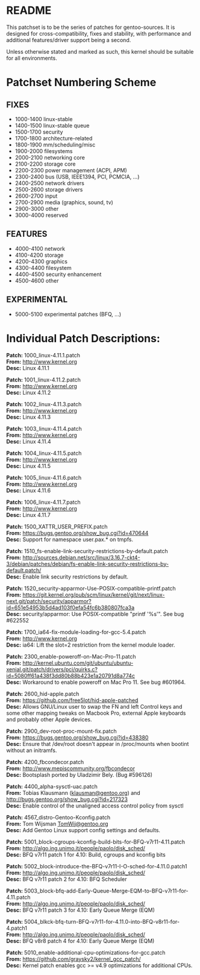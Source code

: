 README
==========================================================================
This patchset is to be the series of patches for gentoo-sources.
It is designed for cross-compatibility, fixes and stability, with performance
and additional features/driver support being a second.

Unless otherwise stated and marked as such, this kernel should be suitable for
all environments.

Patchset Numbering Scheme
==========================================================================

FIXES
-----
 - 1000-1400	linux-stable
 - 1400-1500	linux-stable queue
 - 1500-1700	security
 - 1700-1800	architecture-related
 - 1800-1900	mm/scheduling/misc
 - 1900-2000	filesystems
 - 2000-2100	networking core
 - 2100-2200	storage core
 - 2200-2300	power management (ACPI, APM)
 - 2300-2400	bus (USB, IEEE1394, PCI, PCMCIA, ...)
 - 2400-2500	network drivers
 - 2500-2600	storage drivers
 - 2600-2700	input
 - 2700-2900	media (graphics, sound, tv)
 - 2900-3000	other
 - 3000-4000	reserved

FEATURES
-----
 - 4000-4100	network
 - 4100-4200	storage
 - 4200-4300	graphics
 - 4300-4400	filesystem
 - 4400-4500   security enhancement
 - 4500-4600   other

EXPERIMENTAL
-----
 - 5000-5100   experimental patches (BFQ, ...)

Individual Patch Descriptions:
==========================================================================

**Patch:**  1000_linux-4.11.1.patch  
**From:**   http://www.kernel.org   
**Desc:**   Linux 4.11.1

**Patch:**  1001_linux-4.11.2.patch  
**From:**   http://www.kernel.org  
**Desc:**   Linux 4.11.2

**Patch:**  1002_linux-4.11.3.patch  
**From:**   http://www.kernel.org  
**Desc:**   Linux 4.11.3

**Patch:**  1003_linux-4.11.4.patch  
**From:**   http://www.kernel.org  
**Desc:**   Linux 4.11.4

**Patch:**  1004_linux-4.11.5.patch  
**From:**   http://www.kernel.org  
**Desc:**   Linux 4.11.5

**Patch:**  1005_linux-4.11.6.patch  
**From:**   http://www.kernel.org  
**Desc:**   Linux 4.11.6

**Patch:**  1006_linux-4.11.7.patch  
**From:**   http://www.kernel.org  
**Desc:**   Linux 4.11.7

**Patch:**  1500_XATTR_USER_PREFIX.patch  
**From:**   https://bugs.gentoo.org/show_bug.cgi?id=470644  
**Desc:**   Support for namespace user.pax.* on tmpfs.

**Patch:**  1510_fs-enable-link-security-restrictions-by-default.patch  
**From:**   http://sources.debian.net/src/linux/3.16.7-ckt4-3/debian/patches/debian/fs-enable-link-security-restrictions-by-default.patch/  
**Desc:**   Enable link security restrictions by default.

**Patch:**  1520_security-apparmor-Use-POSIX-compatible-printf.patch  
**From:**   https://git.kernel.org/pub/scm/linux/kernel/git/next/linux-next.git/patch/security/apparmor?id=651e54953b5d4ad103f0efa54fc6b380807fca3a  
**Desc:**   security/apparmor: Use POSIX-compatible "printf '%s'". See bug #622552

**Patch:**	1700_ia64-fix-module-loading-for-gcc-5.4.patch  
**From:**	http://www.kernel.org  
**Desc:** 	ia64: Lift the slot=2 restriction from the kernel module loader.

**Patch:**  2300_enable-poweroff-on-Mac-Pro-11.patch  
**From:**   http://kernel.ubuntu.com/git/ubuntu/ubuntu-xenial.git/patch/drivers/pci/quirks.c?id=5080ff61a438f3dd80b88b423e1a20791d8a774c  
**Desc:**   Workaround to enable poweroff on Mac Pro 11. See bug #601964.

**Patch:** 2600_hid-apple.patch  
**From:**  https://github.com/free5lot/hid-apple-patched  
**Desc:**  Allows GNU/Linux user to swap the FN and left Control keys and some other mapping tweaks on Macbook Pro, external Apple keyboards and probably other Apple devices.

**Patch:**  2900_dev-root-proc-mount-fix.patch  
**From:**   https://bugs.gentoo.org/show_bug.cgi?id=438380  
**Desc:**   Ensure that /dev/root doesn't appear in /proc/mounts when bootint without an initramfs.

**Patch:**  4200_fbcondecor.patch  
**From:**   http://www.mepiscommunity.org/fbcondecor  
**Desc:**   Bootsplash ported by Uladzimir Bely. (Bug #596126)

**Patch:**  4400_alpha-sysctl-uac.patch  
**From:**   Tobias Klausmann (klausman@gentoo.org) and http://bugs.gentoo.org/show_bug.cgi?id=217323  
**Desc:**   Enable control of the unaligned access control policy from sysctl

**Patch:**  4567_distro-Gentoo-Kconfig.patch  
**From:**   Tom Wijsman <TomWij@gentoo.org>  
**Desc:**   Add Gentoo Linux support config settings and defaults.

**Patch:**  5001_block-cgroups-kconfig-build-bits-for-BFQ-v7r11-4.11.patch  
**From:**   http://algo.ing.unimo.it/people/paolo/disk_sched/  
**Desc:**   BFQ v7r11 patch 1 for 4.10: Build, cgroups and kconfig bits

**Patch:**  5002_block-introduce-the-BFQ-v7r11-I-O-sched-for-4.11.0.patch1  
**From:**   http://algo.ing.unimo.it/people/paolo/disk_sched/  
**Desc:**   BFQ v7r11 patch 2 for 4.10: BFQ Scheduler

**Patch:**  5003_block-bfq-add-Early-Queue-Merge-EQM-to-BFQ-v7r11-for-4.11.patch  
**From:**   http://algo.ing.unimo.it/people/paolo/disk_sched/  
**Desc:**   BFQ v7r11 patch 3 for 4.10: Early Queue Merge (EQM)

**Patch:**  5004_blkck-bfq-turn-BFQ-v7r11-for-4.11.0-into-BFQ-v8r11-for-4.patch1  
**From:**   http://algo.ing.unimo.it/people/paolo/disk_sched/  
**Desc:**   BFQ v8r8 patch 4 for 4.10: Early Queue Merge (EQM)

**Patch:**  5010_enable-additional-cpu-optimizations-for-gcc.patch  
**From:**   https://github.com/graysky2/kernel_gcc_patch/  
**Desc:**   Kernel patch enables gcc >= v4.9 optimizations for additional CPUs.
